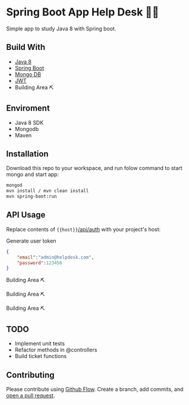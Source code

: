 # Spring Boot App Help Desk 🧰🎫

Simple app to study Java 8 with Spring boot. 

## Build With 

- [Java 8](https://docs.oracle.com/javase/8/docs/technotes/guides/install/install_overview.html)
- [Spring Boot](https://spring.io/projects/spring-boot)
- [Mongo DB](https://www.mongodb.com/)
- [JWT](https://github.com/jwtk/jjwt)
- Building Area ⛏️

## Enviroment
- Java 8 SDK
- Mongodb
- Maven

## Installation

Download this repo to your workspace, and run folow command to start mongo and start app:

```sh
mongod
mvn install / mvn clean install
mvn spring-boot:run
```

## API Usage

Replace contents of `{{host}}`[/api/auth](/api/auth) with your project's host:

Generate user token
```json
{
	"email":"admin@helpdesk.com",
	"password":123456
}
```
Building Area ⛏️

Building Area ⛏️

Building Area ⛏️


## TODO

- Implement unit tests
- Refactor methods in @controllers
- Build ticket functions

## Contributing

Please contribute using [Github Flow](https://guides.github.com/introduction/flow/). Create a branch, add commits, and [open a pull request](https://github.com/wanderaraujo/help-desk-backend).